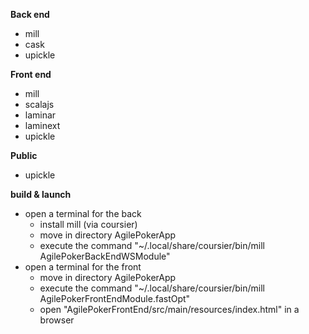 **Back end**
- mill
- cask
- upickle

**Front end**
- mill
- scalajs
- laminar
- laminext
- upickle

**Public**
- upickle

**build & launch**
- open a terminal for the back
  - install mill (via coursier)
  - move in directory AgilePokerApp
  - execute the command "~/.local/share/coursier/bin/mill AgilePokerBackEndWSModule"
- open a terminal for the front
  - move in directory AgilePokerApp
  - execute the command "~/.local/share/coursier/bin/mill AgilePokerFrontEndModule.fastOpt"
  - open "AgilePokerFrontEnd/src/main/resources/index.html" in a browser 
